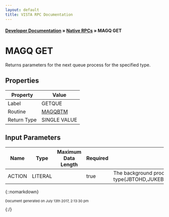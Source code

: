 ```yaml
---
layout: default
title: VISTA RPC Documentation
---
```


#### [Developer Documentation](../index) &#187; [Native RPCs](TableOfContents) &#187; MAGQ GET<br/>
# MAGQ GET

Returns parameters for the next queue process for the specified type.

## Properties

Property | Value
--- | ---
Label | GETQUE
Routine | [MAGQBTM](http://code.osehra.org/dox/Routine_MAGQBTM_source.html)
Return Type | SINGLE VALUE


## Input Parameters

Name | Type | Maximum Data Length | Required | Description
--- | --- | --- | --- | ---
ACTION | LITERAL |  | true | The background processor queue type(JBTOHD,JUKEBOX,DELETE,ABSTRACT,ROUTING).



{::nomarkdown} <br/><p style="font-size: 11px">Document generated on July 13th 2017, 2:13:30 pm</p>{:/}